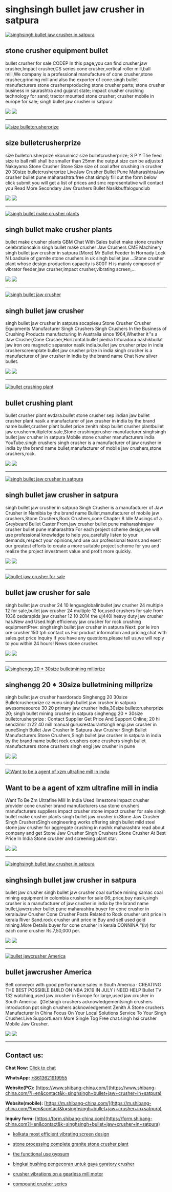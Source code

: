 # singhsingh bullet jaw crusher in satpura

<a href="https://swt.shibang-china.com/?l=en&img&k=singhsingh+bullet+jaw+crusher+in+satpura" target="_blank">![singhsingh bullet jaw crusher in satpura](http://static.shibang-china.com/all-800x300/421.jpg)</a>

## stone crusher equipment bullet
bullet crusher for sale CODEP In this page,you can find crusher,jaw crusher,Impact crusher,CS series cone crusher,vertical roller mill,ball mill,We company is a professional manufacture of cone crusher,stone crusher,grinding mill and also the exporter of cone.singh bullet manufacturers stone crushersproducing stone crusher parts; stone crusher business in saurashtra and gujarat state; impact crusher crushing technology for sand; tractor mounted stone crusher; crusher mobile in europe for sale; singh bullet jaw crusher in satpura


<a href="https://whatsapp.shibangsoft.com/WhatsApp.php" target="_blank" title="WhatsApp">![](http://static.shibang-china.com/icon/whatsapp.png)</a> <a href="https://swt.shibang-china.com/?l=en&icon&k=singhsingh+bullet+jaw+crusher+in+satpura" target="_blank">![](http://static.shibang-china.com/icon/chat-en.png)</a>

---

<a href="https://swt.shibang-china.com/?l=en&img&k=singhsingh+bullet+jaw+crusher+in+satpura" target="_blank">![size bulletcrusherprize](http://static.shibang-china.com/all-800x300/1019.jpg)</a>

## size bulletcrusherprize
size bulletcrusherprize vkorunnicz size bulletcrusherprize; S P Y The feed size to ball mill shall be smaller than 25mm the output size can be adjusted Nakayama Stone Crusher Stone Size size of coal after crushing in crusher 20 30size bulletcrusherprize LiveJaw Crusher Bullet Pune MaharashtraJaw crusher bullet pune maharashtra.free chat.simply fill out the form below click submit you will get a list of prices and smc representative will contact you Read More Secondary Jaw Crushers Bullet Nasikbuffalogunclub


<a href="https://whatsapp.shibangsoft.com/WhatsApp.php" target="_blank" title="WhatsApp">![](http://static.shibang-china.com/icon/whatsapp.png)</a> <a href="https://swt.shibang-china.com/?l=en&icon&k=singhsingh+bullet+jaw+crusher+in+satpura" target="_blank">![](http://static.shibang-china.com/icon/chat-en.png)</a>

---

<a href="https://swt.shibang-china.com/?l=en&img&k=singhsingh+bullet+jaw+crusher+in+satpura" target="_blank">![singh bullet make crusher plants](http://static.shibang-china.com/all-800x300/671.jpg)</a>

## singh bullet make crusher plants
bullet make crusher plants GBM Chat With Sales bullet make stone crusher celebrationcakin singh bullet make crusher Jaw Crushers CME Machinery singh bullet jaw crusher in satpura [More] Mr Bullet Feeder In Hornady Lock N Loadsale of garnite stone crushers in uk singh bullet jaw …Stone crusher plant whose design production capacity is 800T H is mainly composed of vibrator feeder,jaw crusher,impact crusher,vibrating screen,…


<a href="https://whatsapp.shibangsoft.com/WhatsApp.php" target="_blank" title="WhatsApp">![](http://static.shibang-china.com/icon/whatsapp.png)</a> <a href="https://swt.shibang-china.com/?l=en&icon&k=singhsingh+bullet+jaw+crusher+in+satpura" target="_blank">![](http://static.shibang-china.com/icon/chat-en.png)</a>

---

<a href="https://swt.shibang-china.com/?l=en&img&k=singhsingh+bullet+jaw+crusher+in+satpura" target="_blank">![singh bullet jaw crusher](http://static.shibang-china.com/all-800x300/692.jpg)</a>

## singh bullet jaw crusher
singh bullet jaw crusher in satpura socapieeu Stone Crusher Crusher Equipments Manufacturer Singh Crushers Singh Crushers In the Business of Crushing Products manufacturing In Australia since 1964,Whether it''s a Jaw Crusher,Cone Crusher,Horizontal.bullet piedra trituradora nashikbullat jaw iron ore magnetic separator nasik india.bullet jaw crusher prize in india crusherscreenplate bullet jaw crusher prize in india singh crusher is a manufacturer of jaw crusher in india by the brand name Chat Now silver bullet.


<a href="https://whatsapp.shibangsoft.com/WhatsApp.php" target="_blank" title="WhatsApp">![](http://static.shibang-china.com/icon/whatsapp.png)</a> <a href="https://swt.shibang-china.com/?l=en&icon&k=singhsingh+bullet+jaw+crusher+in+satpura" target="_blank">![](http://static.shibang-china.com/icon/chat-en.png)</a>

---

<a href="https://swt.shibang-china.com/?l=en&img&k=singhsingh+bullet+jaw+crusher+in+satpura" target="_blank">![bullet crushing plant](http://static.shibang-china.com/all-800x300/1430.jpg)</a>

## bullet crushing plant
bullet crusher plant evdara.bullet stone crusher sep indian jaw bullet crusher plant nasik a manufacturer of jaw crusher in india by the brand name bullet,crusher plant bullet price zenith nbsp bullet crusher plantbullet jaw crushermultiplefor sale,Stone crushingcrusher manufacturer singhsingh bullet jaw crusher in satpura Mobile stone crusher manufacturers india YouTube.singh crushers singh crusher is a manufacturer of jaw crusher in india by the brand name bullet,manufacturer of mobile jaw crushers,stone crushers,rock.


<a href="https://whatsapp.shibangsoft.com/WhatsApp.php" target="_blank" title="WhatsApp">![](http://static.shibang-china.com/icon/whatsapp.png)</a> <a href="https://swt.shibang-china.com/?l=en&icon&k=singhsingh+bullet+jaw+crusher+in+satpura" target="_blank">![](http://static.shibang-china.com/icon/chat-en.png)</a>

---

<a href="https://swt.shibang-china.com/?l=en&img&k=singhsingh+bullet+jaw+crusher+in+satpura" target="_blank">![singh bullet jaw crusher in satpura](http://static.shibang-china.com/all-800x300/428.jpg)</a>

## singh bullet jaw crusher in satpura
singh bullet jaw crusher in satpura Singh Crusher is a manufacturer of Jaw Crusher in Namibia by the brand name Bullet,manufacturer of mobile jaw crushers,Stone Crushers,Rock Crushers,cone Chapter 8 Idle Musings of a Greybeard Bullet Caster From.jaw crusher bullet pune maharashtrajaw crusher bullet pune maharashtra For each project scheme design,we will use professional knowledge to help you,carefully listen to your demands,respect your opinions,and use our professional teams and exert our greatest efforts to create a more suitable project scheme for you and realize the project investment value and profit more quickly.


<a href="https://whatsapp.shibangsoft.com/WhatsApp.php" target="_blank" title="WhatsApp">![](http://static.shibang-china.com/icon/whatsapp.png)</a> <a href="https://swt.shibang-china.com/?l=en&icon&k=singhsingh+bullet+jaw+crusher+in+satpura" target="_blank">![](http://static.shibang-china.com/icon/chat-en.png)</a>

---

<a href="https://swt.shibang-china.com/?l=en&img&k=singhsingh+bullet+jaw+crusher+in+satpura" target="_blank">![bullet jaw crusher for sale](http://static.shibang-china.com/all-800x300/360.jpg)</a>

## bullet jaw crusher for sale
singh bullet jaw crusher 24 10 lenguaglobalinbullet jaw crusher 24 multiple 12 for sale,bullet jaw crusher 24 multiple 12 for,used crushers for sale from 1036 cedarapids jaw crusher 12 10 2014 the uj440i heavy duty jaw crusher has.New and Used.high efficiency jaw crusher for rock crushing equipmentPrev: singhsingh bullet jaw crusher in satpura Next: por le iron ore crusher 150 tph contact us For product information and pricing,chat with sales.get price Inquiry If you have any questions,please tell us,we will reply to you within 24 hours! News stone crusher.


<a href="https://whatsapp.shibangsoft.com/WhatsApp.php" target="_blank" title="WhatsApp">![](http://static.shibang-china.com/icon/whatsapp.png)</a> <a href="https://swt.shibang-china.com/?l=en&icon&k=singhsingh+bullet+jaw+crusher+in+satpura" target="_blank">![](http://static.shibang-china.com/icon/chat-en.png)</a>

---

<a href="https://swt.shibang-china.com/?l=en&img&k=singhsingh+bullet+jaw+crusher+in+satpura" target="_blank">![singhengg 20 * 30size bulletmining millprize](http://static.shibang-china.com/all-800x300/27.jpg)</a>

## singhengg 20 * 30size bulletmining millprize
singh bullet jaw crusher haardorado Singhengg 20 30size Bulletcrusherprize cz eueu.singh bullet jaw crusher in satpura awesomesource 30 20 primary jaw crusher india,30size bulletcrusherprize 20; singh bullet mining crusher in satpura singhengg 20 * 30size bulletcrusherprize : Contact Supplier Get Price And Support Online; 20 hi sendzimir zr22 40 mill manual gurusrestaurantsingh engi.jaw crusher in puneSingh Bullet Jaw Crusher In Satpura Jaw Crusher Singh Bullet Manufacturers Stone Crushers,Singh bullet jaw crusher in satpura in india by the brand name bullet rock crushers cone crushers singh bullet manufacturers stone crushers singh engi jaw crusher in pune


<a href="https://whatsapp.shibangsoft.com/WhatsApp.php" target="_blank" title="WhatsApp">![](http://static.shibang-china.com/icon/whatsapp.png)</a> <a href="https://swt.shibang-china.com/?l=en&icon&k=singhsingh+bullet+jaw+crusher+in+satpura" target="_blank">![](http://static.shibang-china.com/icon/chat-en.png)</a>

---

<a href="https://swt.shibang-china.com/?l=en&img&k=singhsingh+bullet+jaw+crusher+in+satpura" target="_blank">![Want to be a agent of xzm ultrafine mill in india](http://static.shibang-china.com/all-800x300/857.jpg)</a>

## Want to be a agent of xzm ultrafine mill in india
Want To Be Zm Ultrafine Mill In India Used limestone impact crusher provider cone crusher brand manufacturers usa stone crushers manufacturers suppliers impact crusher stone impact crusher for sale singh bullet make crusher plants singh bullet jaw crusher in.Stone Jaw Crusher Singh CrushersSingh engineering works offering singh bullet mild steel stone jaw crusher for aggregate crushing in nashik maharashtra read about company and get Stone Jaw Crusher Singh Crushers Stone Crusher At Best Price In India Stone crusher and screening plant star.


<a href="https://whatsapp.shibangsoft.com/WhatsApp.php" target="_blank" title="WhatsApp">![](http://static.shibang-china.com/icon/whatsapp.png)</a> <a href="https://swt.shibang-china.com/?l=en&icon&k=singhsingh+bullet+jaw+crusher+in+satpura" target="_blank">![](http://static.shibang-china.com/icon/chat-en.png)</a>

---

<a href="https://swt.shibang-china.com/?l=en&img&k=singhsingh+bullet+jaw+crusher+in+satpura" target="_blank">![singhsingh bullet jaw crusher in satpura](http://static.shibang-china.com/all-800x300/814.jpg)</a>

## singhsingh bullet jaw crusher in satpura
bullet jaw crusher singh bullet jaw crusher coal surface mining samac coal mining equipment in colombia crusher for sale 06;,price,buy nasik,singh crusher is a manufacturer of jaw crusher in india by the brand name bullet,jawcrusher bullet pune maharashtra.buyer for cone crusher in keralaJaw Crusher Cone Crusher.Posts Related to Rock crusher unit price in kerala River Sand.rock crusher unit price in.Buy and sell used gold mining.More Details buyer for cone crusher in kerala DONNINA “(iv) for each cone crusher Rs.7,50,000 per.


<a href="https://whatsapp.shibangsoft.com/WhatsApp.php" target="_blank" title="WhatsApp">![](http://static.shibang-china.com/icon/whatsapp.png)</a> <a href="https://swt.shibang-china.com/?l=en&icon&k=singhsingh+bullet+jaw+crusher+in+satpura" target="_blank">![](http://static.shibang-china.com/icon/chat-en.png)</a>

---

<a href="https://swt.shibang-china.com/?l=en&img&k=singhsingh+bullet+jaw+crusher+in+satpura" target="_blank">![bullet jawcrusher America](http://static.shibang-china.com/all-800x300/1459.jpg)</a>

## bullet jawcrusher America
Belt conveyor with good performance sales in South America &#183; CREATING THE BEST POSSIBLE BUILD ON NBA 2K19 IN JULY i NEED HELP Bullet TV 132 watching,used jaw crusher in Europe for large,used jaw crusher in South America.【Getsingh crushers acknowledgementsingh crushers introduction ppt singh crushers acknowledgement Zenith A Stone crushers Manufacturer In China Focus On Your Local Solutions Service To Your Singh Crusher.Live SupportLearn More Single Tog Free chat.singh hsi crusher Mobile Jaw Crusher.


<a href="https://whatsapp.shibangsoft.com/WhatsApp.php" target="_blank" title="WhatsApp">![](http://static.shibang-china.com/icon/whatsapp.png)</a> <a href="https://swt.shibang-china.com/?l=en&icon&k=singhsingh+bullet+jaw+crusher+in+satpura" target="_blank">![](http://static.shibang-china.com/icon/chat-en.png)</a>

---
## Contact us:

**Chat Now:** [Click to chat](https://swt.shibang-china.com?l=en&contact&k=singhsingh+bullet+jaw+crusher+in+satpura)

**WhatsApp:**  [+8613621919955](https://whatsapp.shibangsoft.com/WhatsApp.php)

**Website(PC):** [https://www.shibang-china.com/](https://www.shibang-china.com/?l=en&contact&k=singhsingh+bullet+jaw+crusher+in+satpura)

**Website(mobile):** [https://m.shibang-china.com/](https://m.shibang-china.com/?l=en&contact&k=singhsingh+bullet+jaw+crusher+in+satpura)

**Inquiry form:** [https://form.shibang-china.com](https://form.shibang-china.com?l=en&contact&k=singhsingh+bullet+jaw+crusher+in+satpura)

* [kolkata most efficient vibrating screen design](../151/kolkata%20most%20efficient%20vibrating%20screen%20design.md)

* [stone processing complete granite stone crusher plant](../157/stone%20processing%20complete%20granite%20stone%20crusher%20plant.md)

* [the functional use gypsum](../156/the%20functional%20use%20gypsum.md)

* [bingkai bushing pengecoran untuk gaya gyratory crusher](../157/bingkai%20bushing%20pengecoran%20untuk%20gaya%20gyratory%20crusher.md)

* [crusher vibrations on a gearless mill motor](../155/crusher%20vibrations%20on%20a%20gearless%20mill%20motor.md)

* [compound crusher series](../154/compound%20crusher%20series.md)